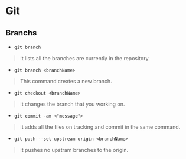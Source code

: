 # Git

## Branchs

- `git branch`

> It lists all the branches are currently in the repository.


- `git branch <branchName>`

> This command creates a new branch.


- `git checkout <branchName>`

> It changes the branch that you working on.


- `git commit -am <"message">`

> It adds all the files on tracking and commit in the same command.


- `git push --set-upstream origin <branchName>`

> It pushes no upstram branches to the origin. 
